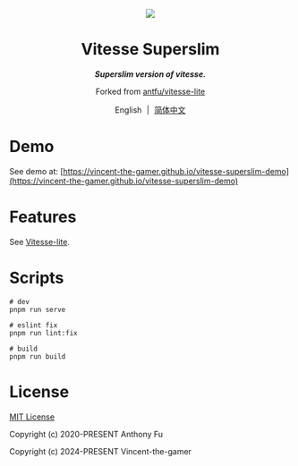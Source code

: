 <p align="center">
    <img src=".github/logo.png"/>
</p>

<h1 align="center">
    Vitesse Superslim
</h1>

<p align="center">
    <b>
        <i>Superslim version of vitesse.</i>
    </b>
</p>

<p align="center">
    Forked from
    <a href="https://github.com/antfu/vitesse-lite" target="_blank">antfu/vitesse-lite</a>
</p>

<p align="center">
    <span>English</span>
    <span style="margin-inline: 5px;">|</span>
    <span>
        <a href="./README.zh-CN.md" target="_blank">简体中文</a>
    </span>
</p>

# Demo

See demo at: [https://vincent-the-gamer.github.io/vitesse-superslim-demo](https://vincent-the-gamer.github.io/vitesse-superslim-demo)

# Features

See [Vitesse-lite](https://github.com/antfu/vitesse-lite).

# Scripts

```shell
# dev
pnpm run serve

# eslint fix
pnpm run lint:fix

# build
pnpm run build
```

# License

[MIT License](./LICENSE)

Copyright (c) 2020-PRESENT Anthony Fu

Copyright (c) 2024-PRESENT Vincent-the-gamer
